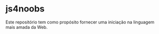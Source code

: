 # js4noobs
Este repositório tem como propósito fornecer uma iniciação na linguagem mais amada da Web.
